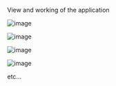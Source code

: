 View and working of the application

![image](https://github.com/user-attachments/assets/4867d31b-9852-4495-b70f-9588b82675cd)

![image](https://github.com/user-attachments/assets/eb4a22d1-466c-4edd-9eaf-b5b2d6f0a540)

![image](https://github.com/user-attachments/assets/3812bb5c-aea3-4fca-b4e7-313fbaa8c20a)

![image](https://github.com/user-attachments/assets/40a1c150-2ab3-4f47-9515-b78129848050)

etc...
